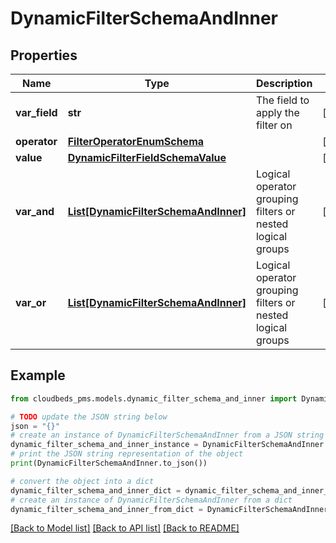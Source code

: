# DynamicFilterSchemaAndInner


## Properties

Name | Type | Description | Notes
------------ | ------------- | ------------- | -------------
**var_field** | **str** | The field to apply the filter on | [optional] 
**operator** | [**FilterOperatorEnumSchema**](FilterOperatorEnumSchema.md) |  | [optional] 
**value** | [**DynamicFilterFieldSchemaValue**](DynamicFilterFieldSchemaValue.md) |  | [optional] 
**var_and** | [**List[DynamicFilterSchemaAndInner]**](DynamicFilterSchemaAndInner.md) | Logical operator grouping filters or nested logical groups | [optional] 
**var_or** | [**List[DynamicFilterSchemaAndInner]**](DynamicFilterSchemaAndInner.md) | Logical operator grouping filters or nested logical groups | [optional] 

## Example

```python
from cloudbeds_pms.models.dynamic_filter_schema_and_inner import DynamicFilterSchemaAndInner

# TODO update the JSON string below
json = "{}"
# create an instance of DynamicFilterSchemaAndInner from a JSON string
dynamic_filter_schema_and_inner_instance = DynamicFilterSchemaAndInner.from_json(json)
# print the JSON string representation of the object
print(DynamicFilterSchemaAndInner.to_json())

# convert the object into a dict
dynamic_filter_schema_and_inner_dict = dynamic_filter_schema_and_inner_instance.to_dict()
# create an instance of DynamicFilterSchemaAndInner from a dict
dynamic_filter_schema_and_inner_from_dict = DynamicFilterSchemaAndInner.from_dict(dynamic_filter_schema_and_inner_dict)
```
[[Back to Model list]](../README.md#documentation-for-models) [[Back to API list]](../README.md#documentation-for-api-endpoints) [[Back to README]](../README.md)


